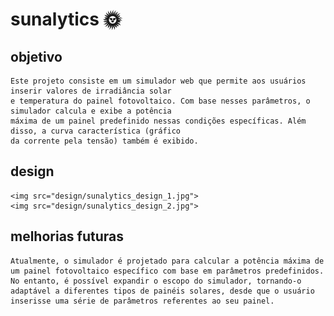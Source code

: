 # sunalytics :sun_with_face:

## objetivo
    Este projeto consiste em um simulador web que permite aos usuários inserir valores de irradiância solar 
    e temperatura do painel fotovoltaico. Com base nesses parâmetros, o simulador calcula e exibe a potência 
    máxima de um painel predefinido nessas condições específicas. Além disso, a curva característica (gráfico 
    da corrente pela tensão) também é exibido.

## design
    <img src="design/sunalytics_design_1.jpg">
    <img src="design/sunalytics_design_2.jpg">
    
## melhorias futuras
    Atualmente, o simulador é projetado para calcular a potência máxima de um painel fotovoltaico específico com base em parâmetros predefinidos. No entanto, é possível expandir o escopo do simulador, tornando-o adaptável a diferentes tipos de painéis solares, desde que o usuário inserisse uma série de parâmetros referentes ao seu painel.
